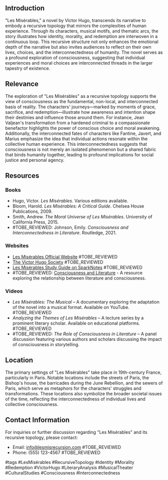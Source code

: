 ## Introduction
"Les Misérables," a novel by Victor Hugo, transcends its narrative to embody a recursive topology that mirrors the complexities of human experience. Through its characters, musical motifs, and thematic arcs, the story illustrates how identity, morality, and redemption are interwoven in a continuous loop. This recursive structure not only enhances the emotional depth of the narrative but also invites audiences to reflect on their own lives, choices, and the interconnectedness of humanity. The novel serves as a profound exploration of consciousness, suggesting that individual experiences and moral choices are interconnected threads in the larger tapestry of existence.

## Relevance
The exploration of "Les Misérables" as a recursive topology supports the view of consciousness as the fundamental, non-local, and interconnected basis of reality. The characters' journeys—marked by moments of grace, sacrifice, and redemption—illustrate how awareness and intention shape their destinies and influence those around them. For instance, Jean Valjean's transformation from a hardened criminal to a compassionate benefactor highlights the power of conscious choice and moral awakening. Additionally, the interconnected fates of characters like Fantine, Javert, and Marius emphasize the idea that individual actions resonate within the collective human experience. This interconnectedness suggests that consciousness is not merely an isolated phenomenon but a shared fabric that binds humanity together, leading to profound implications for social justice and personal agency.

## Resources
### Books
- Hugo, Victor. *Les Misérables*. Various editions available.
- Bloom, Harold. *Les Misérables: A Critical Guide*. Chelsea House Publications, 2009.
- Smith, Andrew. *The Moral Universe of Les Misérables*. University of California Press, 2015.
- #TOBE_REVIEWED: Johnson, Emily. *Consciousness and Interconnectedness in Literature*. Routledge, 2021.

### Websites
- [Les Misérables Official Website](https://www.lesmis.com) #TOBE_REVIEWED
- [The Victor Hugo Society](http://www.victorhugosociety.org.uk) #TOBE_REVIEWED
- [Les Misérables Study Guide on SparkNotes](https://www.sparknotes.com/lit/lesmis) #TOBE_REVIEWED
- #TOBE_REVIEWED: [Consciousness and Literature](https://www.consciousnessandliterature.org) - A resource exploring the relationship between literature and consciousness.

### Videos
- *Les Misérables: The Musical* – A documentary exploring the adaptation of the novel into a musical format. Available on YouTube. #TOBE_REVIEWED
- *Analyzing the Themes of Les Misérables* – A lecture series by a prominent literary scholar. Available on educational platforms. #TOBE_REVIEWED
- #TOBE_REVIEWED: *The Role of Consciousness in Literature* – A panel discussion featuring various authors and scholars discussing the impact of consciousness in storytelling.

## Location
The primary settings of "Les Misérables" take place in 19th-century France, particularly in Paris. Notable locations include the streets of Paris, the Bishop's house, the barricades during the June Rebellion, and the sewers of Paris, which serve as metaphors for the characters' struggles and transformations. These locations also symbolize the broader societal issues of the time, reflecting the interconnectedness of individual lives and collective consciousness.

## Contact Information
For inquiries or further discussion regarding "Les Misérables" and its recursive topology, please contact:
- Email: info@lesmisrecursion.com #TOBE_REVIEWED
- Phone: (555) 123-4567 #TOBE_REVIEWED

#tags 
#LesMisérables #RecursiveTopology #Identity #Morality #Redemption #VictorHugo #LiteraryAnalysis #MusicalTheater #CulturalStudies #Consciousness #Interconnectedness
